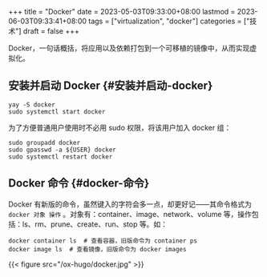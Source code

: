 +++
title = "Docker"
date = 2023-05-03T09:33:00+08:00
lastmod = 2023-06-03T09:33:41+08:00
tags = ["virtualization", "docker"]
categories = ["技术"]
draft = false
+++

Docker，一句话概括，将应用以及依赖打包到一个可移植的镜像中，从而实现虚拟化。 <br/>

<!--more-->


## 安装并启动 Docker {#安装并启动-docker}

```shell
yay -S docker
sudo systemctl start docker
```

为了方便普通用户使用时不必用 sudo 权限，将该用户加入 docker 组： <br/>

```shell
sudo groupadd docker
sudo gpasswd -a ${USER} docker
sudo systemctl restart docker
```


## Docker 命令 {#docker-命令}

Docker 有新版的命令，虽然键入的字符会多一点，却更好记——其命令格式为 `docker 对象 操作` 。对象有：container、image、network、volume 等，操作包括：ls、rm、prune、create、run、stop 等。如： <br/>

```shell
docker container ls  # 查看容器，旧版命令为 container ps
docker image ls  # 查看镜像，旧版命令为 docker images
```

{{< figure src="/ox-hugo/docker.jpg" >}} <br/>

